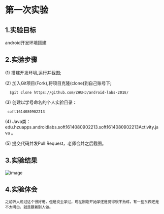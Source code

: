 # 第一次实验
 
## 1.实验目标
 android开发环境搭建
 
## 2.实验步骤
 (1) 搭建开发环境,运行并截图;
 
 (2) 加入Git项目(Fork),将项目克隆(clone)到自己账号下;
 
      $git clone https://github.com/ZHUHJ/android-labs-2018/
      
 (3) 创建以学号命名的个人实验目录：
 
     soft1614080902213
      
     
 (4) Java类：edu.hzuapps.androidlabs.soft1614080902213.soft1614080902213Activity.java 。
 
 (5) 提交代码并发Pull Request，老师合并之后截图。
 
## 3.实验结果
![image](https://github.com/HZUHJ/android-labs-2018/blob/master/soft1614080902213/result.png)
 
## 4.实验体会
    之前听人说过这个很好用，但是没去学过，现在刚刚开始学还是觉得很不熟练，有一些东西还是不太明白，就是跟着别人做。

